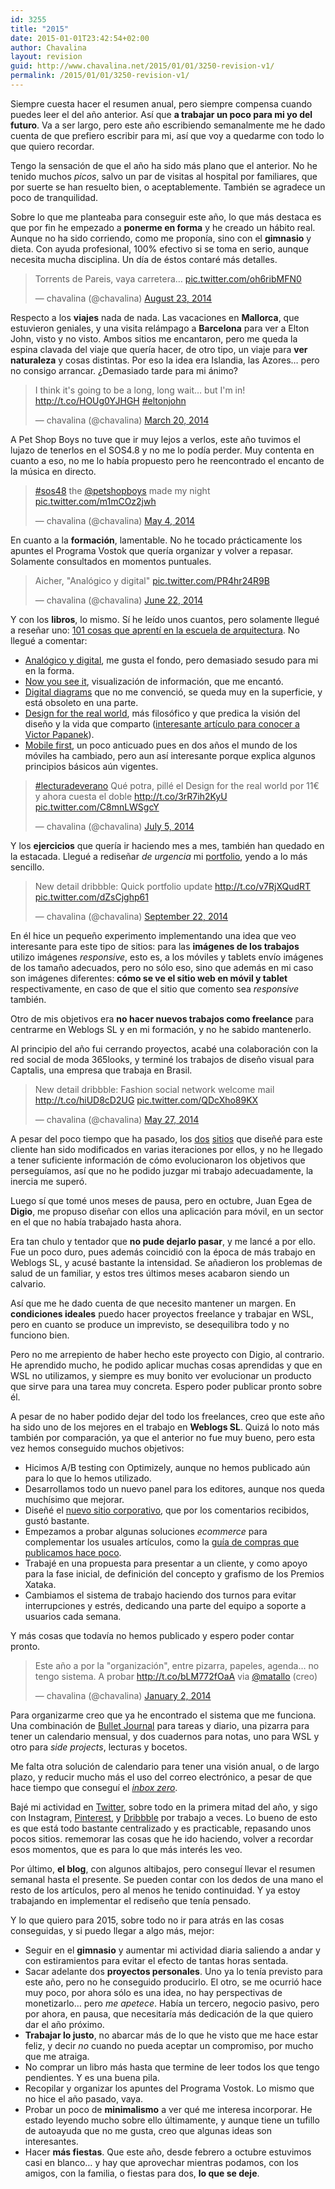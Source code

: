 ```yaml
---
id: 3255
title: "2015"
date: 2015-01-01T23:42:54+02:00
author: Chavalina
layout: revision
guid: http://www.chavalina.net/2015/01/01/3250-revision-v1/
permalink: /2015/01/01/3250-revision-v1/
---
```

Siempre cuesta hacer el resumen anual, pero siempre compensa cuando puedes leer el del año anterior. Así que **a trabajar un poco para mi yo del futuro**. Va a ser largo, pero este año escribiendo semanalmente me he dado cuenta de que prefiero escribir para mi, así que voy a quedarme con todo lo que quiero recordar.

Tengo la sensación de que el año ha sido más plano que el anterior. No he tenido muchos _picos_, salvo un par de visitas al hospital por familiares, que por suerte se han resuelto bien, o aceptablemente. También se agradece un poco de tranquilidad.

Sobre lo que me planteaba para conseguir este año, lo que más destaca es que por fin he empezado a **ponerme en forma** y he creado un hábito real. Aunque no ha sido corriendo, como me proponía, sino con el **gimnasio** y dieta. Con ayuda profesional, 100% efectivo si se toma en serio, aunque necesita mucha disciplina. Un día de éstos contaré más detalles.

<blockquote class="twitter-tweet" lang="en">
  <p>
    Torrents de Pareis, vaya carretera&#8230; <a href="http://t.co/oh6ribMFN0">pic.twitter.com/oh6ribMFN0</a>
  </p>
  
  <p>
    &mdash; chavalina (@chavalina) <a href="https://twitter.com/chavalina/status/503225705627648000">August 23, 2014</a>
  </p>
</blockquote>



Respecto a los **viajes** nada de nada. Las vacaciones en **Mallorca**, que estuvieron geniales, y una visita relámpago a **Barcelona** para ver a Elton John, visto y no visto. Ambos sitios me encantaron, pero me queda la espina clavada del viaje que quería hacer, de otro tipo, un viaje para **ver naturaleza** y cosas distintas. Por eso la idea era Islandia, las Azores&#8230; pero no consigo arrancar. ¿Demasiado tarde para mi ánimo?

<blockquote class="twitter-tweet" lang="en">
  <p>
    I think it's going to be a long, long wait&#8230; but I'm in! <a href="http://t.co/HOUg0YJHGH">http://t.co/HOUg0YJHGH</a> <a href="https://twitter.com/hashtag/eltonjohn?src=hash">#eltonjohn</a>
  </p>
  
  <p>
    &mdash; chavalina (@chavalina) <a href="https://twitter.com/chavalina/status/446601520986218496">March 20, 2014</a>
  </p>
</blockquote>



A Pet Shop Boys no tuve que ir muy lejos a verlos, este año tuvimos el lujazo de tenerlos en el SOS4.8 y no me lo podía perder. Muy contenta en cuanto a eso, no me lo había propuesto pero he reencontrado el encanto de la música en directo.

<blockquote class="twitter-tweet" lang="en">
  <p>
    <a href="https://twitter.com/hashtag/sos48?src=hash">#sos48</a> the <a href="https://twitter.com/petshopboys">@petshopboys</a> made my night <a href="http://t.co/m1mCOz2jwh">pic.twitter.com/m1mCOz2jwh</a>
  </p>
  
  <p>
    &mdash; chavalina (@chavalina) <a href="https://twitter.com/chavalina/status/462910322093735937">May 4, 2014</a>
  </p>
</blockquote>



En cuanto a la **formación**, lamentable. No he tocado prácticamente los apuntes el Programa Vostok que quería organizar y volver a repasar. Solamente consultados en momentos puntuales.

<blockquote class="twitter-tweet" lang="en">
  <p>
    Aicher, "Analógico y digital" <a href="http://t.co/PR4hr24R9B">pic.twitter.com/PR4hr24R9B</a>
  </p>
  
  <p>
    &mdash; chavalina (@chavalina) <a href="https://twitter.com/chavalina/status/480724819554881536">June 22, 2014</a>
  </p>
</blockquote>



Y con los **libros**, lo mismo. Sí he leído unos cuantos, pero solamente llegué a reseñar uno: [101 cosas que aprentí en la escuela de arquitectura](http://www.chavalina.net/2014/02/10/101-cosas-que-aprendi-en-la-escuela-de-arquitectura/). No llegué a comentar:

  * [Analógico y digital](http://ggili.com/es/tienda/productos/analogico-y-digital), me gusta el fondo, pero demasiado sesudo para mi en la forma.
  * [Now you see it](http://www.amazon.es/gp/product/0970601980/ref=as_li_ss_tl?ie=UTF8&camp=3626&creative=24822&creativeASIN=0970601980&linkCode=as2&tag=chavadiari-21), visualización de información, que me encantó.
  * [Digital diagrams](http://www.amazon.es/gp/product/0823015726/ref=as_li_ss_tl?ie=UTF8&camp=3626&creative=24822&creativeASIN=0823015726&linkCode=as2&tag=chavadiari-21) que no me convenció, se queda muy en la superficie, y está obsoleto en una parte.
  * [Design for the real world](http://www.amazon.es/gp/product/0500273588/ref=as_li_ss_tl?ie=UTF8&camp=3626&creative=24822&creativeASIN=0500273588&linkCode=as2&tag=chavadiari-21), más filosófico y que predica la visión del diseño y la vida que comparto ([interesante artículo para conocer a Victor Papanek](http://novosedlik.com/2013/05/01/praise-papanek/)).
  * [Mobile first](http://www.abookapart.com/products/mobile-first), un poco anticuado pues en dos años el mundo de los móviles ha cambiado, pero aun así interesante porque explica algunos principios básicos aún vigentes.

<blockquote class="twitter-tweet" lang="en">
  <p>
    <a href="https://twitter.com/hashtag/lecturadeverano?src=hash">#lecturadeverano</a> Qué potra, pillé el Design for the real world por 11€ y ahora cuesta el doble <a href="http://t.co/3rR7ih2KyU">http://t.co/3rR7ih2KyU</a> <a href="http://t.co/C8mnLWSgcY">pic.twitter.com/C8mnLWSgcY</a>
  </p>
  
  <p>
    &mdash; chavalina (@chavalina) <a href="https://twitter.com/chavalina/status/485361824750374912">July 5, 2014</a>
  </p>
</blockquote>



Y los **ejercicios** que quería ir haciendo mes a mes, también han quedado en la estacada. Llegué a rediseñar _de urgencia_ mi [portfolio](http://inmabermejo.com/), yendo a lo más sencillo.

<blockquote class="twitter-tweet" lang="en">
  <p>
    New detail dribbble: Quick portfolio update <a href="http://t.co/v7RjXQudRT">http://t.co/v7RjXQudRT</a> <a href="http://t.co/dZsCjghp61">pic.twitter.com/dZsCjghp61</a>
  </p>
  
  <p>
    &mdash; chavalina (@chavalina) <a href="https://twitter.com/chavalina/status/514099949353848832">September 22, 2014</a>
  </p>
</blockquote>



En él hice un pequeño experimento implementando una idea que veo interesante para este tipo de sitios: para las **imágenes de los trabajos** utilizo imágenes <em lang="en">responsive</em>, esto es, a los móviles y tablets envío imágenes de los tamaño adecuados, pero no sólo eso, sino que además en mi caso son imágenes diferentes: **cómo se ve el sitio web en móvil y tablet** respectivamente, en caso de que el sitio que comento sea _responsive_ también.

Otro de mis objetivos era **no hacer nuevos trabajos como freelance** para centrarme en Weblogs SL y en mi formación, y no he sabido mantenerlo.

Al principio del año fui cerrando proyectos, acabé una colaboración con la red social de moda 365looks, y terminé los trabajos de diseño visual para Captalis, una empresa que trabaja en Brasil. 

<blockquote class="twitter-tweet" lang="en">
  <p>
    New detail dribbble: Fashion social network welcome mail <a href="http://t.co/hiUD8cD2UG">http://t.co/hiUD8cD2UG</a> <a href="http://t.co/QDcXho89KX">pic.twitter.com/QDcXho89KX</a>
  </p>
  
  <p>
    &mdash; chavalina (@chavalina) <a href="https://twitter.com/chavalina/status/471229908195504128">May 27, 2014</a>
  </p>
</blockquote>



A pesar del poco tiempo que ha pasado, los [dos](http://www.agencias-banco.com.br/) [sitios](http://www.cartao-banco.moneyguru.com.br/) que diseñé para este cliente han sido modificados en varias iteraciones por ellos, y no he llegado a tener suficiente información de cómo evolucionaron los objetivos que perseguíamos, así que no he podido juzgar mi trabajo adecuadamente, la inercia me superó.

Luego sí que tomé unos meses de pausa, pero en octubre, Juan Egea de **Digio**, me propuso diseñar con ellos una aplicación para móvil, en un sector en el que no había trabajado hasta ahora.

Era tan chulo y tentador que **no pude dejarlo pasar**, y me lancé a por ello. Fue un poco duro, pues además coincidió con la época de más trabajo en Weblogs SL, y acusé bastante la intensidad. Se añadieron los problemas de salud de un familiar, y estos tres últimos meses acabaron siendo un calvario.

Así que me he dado cuenta de que necesito mantener un margen. En **condiciones ideales** puedo hacer proyectos freelance y trabajar en WSL, pero en cuanto se produce un imprevisto, se desequilibra todo y no funciono bien.

Pero no me arrepiento de haber hecho este proyecto con Digio, al contrario. He aprendido mucho, he podido aplicar muchas cosas aprendidas y que en WSL no utilizamos, y siempre es muy bonito ver evolucionar un producto que sirve para una tarea muy concreta. Espero poder publicar pronto sobre él.

A pesar de no haber podido dejar del todo los freelances, creo que este año ha sido uno de los mejores en el trabajo en **Weblogs SL**. Quizá lo noto más también por comparación, ya que el anterior no fue muy bueno, pero esta vez hemos conseguido muchos objetivos:

  * Hicimos A/B testing con Optimizely, aunque no hemos publicado aún para lo que lo hemos utilizado.
  * Desarrollamos todo un nuevo panel para los editores, aunque nos queda muchísimo que mejorar.
  * Diseñé el [nuevo sitio corporativo](http://www.weblogssl.com/), que por los comentarios recibidos, gustó bastante.
  * Empezamos a probar algunas soluciones <em lang="en">ecommerce</em> para complementar los usuales artículos, como la [guía de compras que publicamos hace poco](http://www.xataka.com/especial/regalos-geek-para-navidad-2014).
  * Trabajé en una propuesta para presentar a un cliente, y como apoyo para la fase inicial, de definición del concepto y grafismo de los Premios Xataka.
  * Cambiamos el sistema de trabajo haciendo dos turnos para evitar interrupciones y estrés, dedicando una parte del equipo a soporte a usuarios cada semana.

Y más cosas que todavía no hemos publicado y espero poder contar pronto.

<blockquote class="twitter-tweet" lang="en">
  <p>
    Este año a por la "organización", entre pizarra, papeles, agenda&#8230; no tengo sistema. A probar <a href="http://t.co/bLM772fOaA">http://t.co/bLM772fOaA</a> via <a href="https://twitter.com/matallo">@matallo</a> (creo)
  </p>
  
  <p>
    &mdash; chavalina (@chavalina) <a href="https://twitter.com/chavalina/status/418717361131122688">January 2, 2014</a>
  </p>
</blockquote>



Para organizarme creo que ya he encontrado el sistema que me funciona. Una combinación de [Bullet Journal](http://bulletjournal.com/) para tareas y diario, una pizarra para tener un calendario mensual, y dos cuadernos para notas, uno para WSL y otro para <em lang="en">side projects</em>, lecturas y bocetos. 

Me falta otra solución de calendario para tener una visión anual, o de largo plazo, y reducir mucho más el uso del correo electrónico, a pesar de que hace tiempo que conseguí el [<em lang="en">inbox zero</em>](http://www.chavalina.net/2013/01/24/inbox-zero-for-life/).

Bajé mi actividad en [Twitter](https://twitter.com/chavalina), sobre todo en la primera mitad del año, y sigo con Instagram, [Pinterest](http://www.pinterest.com/chavalina/pins/), y [Dribbble](https://dribbble.com/chavalina) por trabajo a veces. Lo bueno de esto es que está todo bastante centralizado y es practicable, repasando unos pocos sitios. rememorar las cosas que he ido haciendo, volver a recordar esos momentos, que es para lo que más interés les veo.

Por último, **el blog**, con algunos altibajos, pero conseguí llevar el resumen semanal hasta el presente. Se pueden contar con los dedos de una mano el resto de los artículos, pero al menos he tenido continuidad. Y ya estoy trabajando en implementar el rediseño que tenía pensado.

Y lo que quiero para 2015, sobre todo no ir para atrás en las cosas conseguidas, y si puedo llegar a algo más, mejor:

  * Seguir en el **gimnasio** y aumentar mi actividad diaria saliendo a andar y con estiramientos para evitar el efecto de tantas horas sentada.
  * Sacar adelante dos **proyectos personales**. Uno ya lo tenía previsto para este año, pero no he conseguido producirlo. El otro, se me ocurrió hace muy poco, por ahora sólo es una idea, no hay perspectivas de monetizarlo&#8230; pero _me apetece_. Había un tercero, negocio pasivo, pero por ahora, en pausa, que necesitaría más dedicación de la que quiero dar el año próximo.
  * **Trabajar lo justo**, no abarcar más de lo que he visto que me hace estar feliz, y decir _no_ cuando no pueda aceptar un compromiso, por mucho que me atraiga.
  * No comprar un libro más hasta que termine de leer todos los que tengo pendientes. Y es una buena pila.
  * Recopilar y organizar los apuntes del Programa Vostok. Lo mismo que no hice el año pasado, vaya.
  * Probar un poco de **minimalismo** a ver qué me interesa incorporar. He estado leyendo mucho sobre ello últimamente, y aunque tiene un tufillo de autoayuda que no me gusta, creo que algunas ideas son interesantes.
  * Hacer **más fiestas**. Que este año, desde febrero a octubre estuvimos casi en blanco&#8230; y hay que aprovechar mientras podamos, con los amigos, con la familia, o fiestas para dos, **lo que se deje**.